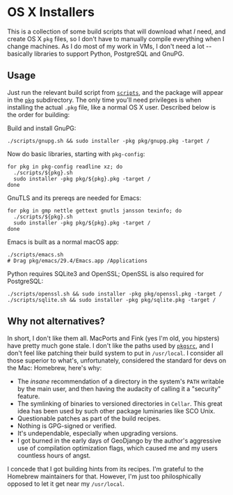 # OS X Installers

This is a collection of some build scripts that will download what *I* need, and create OS X `pkg` files, so I don't have to manually compile everything when I change machines.  As I do most of my work in VMs, I don't need a lot -- basically libraries to support Python, PostgreSQL and GnuPG.

## Usage

Just run the relevant build script from [`scripts`](./scripts), and the package will appear in the [`pkg`](./pkg) subdirectory.  The only time you'll need privileges is when installing the actual `.pkg` file, like a normal OS X user.  Described below is the order for building:

Build and install GnuPG:

```
./scripts/gnupg.sh && sudo installer -pkg pkg/gnupg.pkg -target /
```

Now do basic libraries, starting with `pkg-config`:

```
for pkg in pkg-config readline xz; do
  ./scripts/${pkg}.sh
  sudo installer -pkg pkg/${pkg}.pkg -target /
done
```

GnuTLS and its prereqs are needed for Emacs:

```
for pkg in gmp nettle gettext gnutls jansson texinfo; do
  ./scripts/${pkg}.sh
  sudo installer -pkg pkg/${pkg}.pkg -target /
done
```

Emacs is built as a normal macOS app:

```
./scripts/emacs.sh
# Drag pkg/emacs/29.4/Emacs.app /Applications
```

Python requires SQLite3 and OpenSSL; OpenSSL is also required for PostgreSQL:

```
./scripts/openssl.sh && sudo installer -pkg pkg/openssl.pkg -target /
./scripts/sqlite.sh && sudo installer -pkg pkg/sqlite.pkg -target /
```

## Why not alternatives?

In short, I don't like them all.  MacPorts and Fink (yes I'm old, you hipsters) have pretty much gone stale.  I don't like the paths used by [`pkgsrc`](https://pkgsrc.joyent.com/), and I don't feel like patching their build system to put in `/usr/local`.  I consider all those superior to what's, unfortunately, considered the standard for devs on the Mac: Homebrew, here's why:

* The *insane* recommendation of a directory in the system's `PATH` writable by the main user, and then having the audacity of calling it a "security" feature.
* The symlinking of binaries to versioned directories in `Cellar`.  This great idea has been used by such other package luminaries like SCO Unix.
* Questionable patches as part of the build recipes.
* Nothing is GPG-signed or verified.
* It's undependable, especially when upgrading versions.
* I got burned in the early days of GeoDjango by the author's aggressive use of compilation optimization flags, which caused me and my users countless hours of angst.

I concede that I got building hints from its recipes.  I'm grateful to the Homebrew maintainers for that.  However, I'm just too philosphically opposed to let it get near my `/usr/local`.
